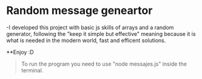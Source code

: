 # Random message geneartor

-I developed this project with basic js skills of arrays and a random generator, following the "keep it simple but effective" meaning because it is what is needed in the modern world, fast and efficent solutions.

**Enjoy :D

> To run the program you need to use "node messajes.js" inside the terminal.
